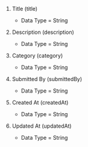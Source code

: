 1. Title (title)
    - Data Type = String

2. Description (description)
    - Data Type = String

3. Category (category)
    - Data Type = String

4. Submitted By (submittedBy)
    - Data Type = String

5. Created At (createdAt)
    - Data Type = String

6. Updated At (updatedAt)
    - Data Type = String